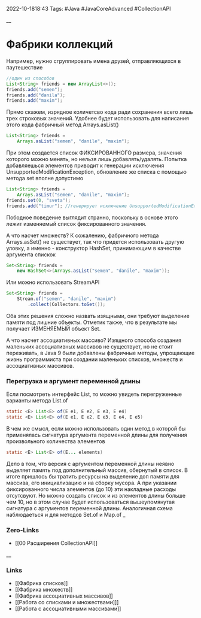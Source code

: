 2022-10-1818:43
Tags: #Java #JavaCoreAdvanced #CollectionAPI 

__
# Фабрики коллекций
Например, нужно сгруппировать имена друзей, отправляющихся в паутешествие
```java
//один из способов
List<String> friends = new ArrayList<>();
friends.add("semen");
friends.add("danila");
friends.add("maxim");
```
Прямо скажем, изрядное количетсво кода ради сохранения всего лишь трех строковых значений. Удобнее будет использовать для написания этого кода фабричный метод Arrays.asList()
```java
List<String> friends = 
	Arrays.asList("semen", "danile", "maxim");
```
При этом создается список ФИКСИРОВАННОГО размера, значения которого можно менять, но нельзя лишь добавлять/удалять. Попытка добавляешься элементов приводит к генерации исключения UnsupportedModificationException, обновление же списка с помощью метода set вполне допустимо
```java
List<String> friends = 
	Arrays.asList("semen", "danile", "maxim");
friends.set(0, "sveta");
friends.add("timur"); //генерирует исключение UnsupportedModificationException
```
Пободное поведение выглядит странно, поскольку в основе этого лежит изменяемый список фиксированного значения.


А что насчет множеств? К сожалению, фабричного метода Arrays.asSet() не существует, так что придется использовать другую уловку, а именно - конструктор HashSet, принимающим в качестве аргумента спискок
```java
Set<String> friends =
	new HashSet<>(Arrays.asList("semen", "danile", "maxim"));
```
Или можно использовать StreamAPI
```java
Set<String> friends =
	Stream.of("semen", "danile", "maxim")
		.collect(Collectors.toSet());
```
Оба этих решения сложно назвать изящными, они требуют выделение памяти под лишние объекты. Отметик также, что в результате мы получает ИЗМЕНЯЕМЫЙ объект Set.


А что насчет ассоциативных массиво? Изящного способа создания маленьких ассоциативных массивов не существует, но не стоит переживать, в Java 9 были добавлены фабричные методы, упрощающие жизнь программиста при создании маленьких списков, множеств и ассоциативных массивов.

### Перегрузка и аргумент переменной длины
Если посмотреть интерфейс List, то можно увидеть перегруженные варианты метода List.of
```java
static <E> List<E> of(E e1, E e2, E e3, E e4)
static <E> List<E> of(E e1, E e2, E e3, E e4, E e5)
```
В чем же смысл, если можно использовать один метод в которой бы применялась сигнатура аргумента переменной длины для получения произвольного количества элементов
```java
static <E> List<E> of(E... elements)
```
Дело в том, что версия с аргументом переменной длины неявно выделяет память под дополнительный массив, обернутый в список. В итоге пришлось бы тратить ресурсы на выделение доп памяти для массива, его инициализацию и на сборку мусора. А при указании фиксированного числа элементов (до 10) эти накладные расходы отсутсвуют. Но можно создать список и из элементов длины больше чем 10, но в этом случае будет использоваться вышеупомянутая сигнатура с аргументов переменной длины. Аналогичная схема наблюдаеться и для методов Set.of и Map.of
_
### Zero-Links
- [[00 Расширения CollectionAPI]]

__
### Links
- [[Фабрика списков]]
- [[Фабрика множеств]]
- [[Фабрика ассоциативных массивов]]
- [[Работа со списками и множествами]]]
- [[Работа с ассоциативными массивами]]

